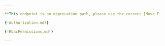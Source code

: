 ```yaml
---

**This endpoint is on deprecation path, please use the correct [Move File](../move-file) endpoint instead.**

{!Authorization.md!}

{!RbacPermissions.md!}

---
```

